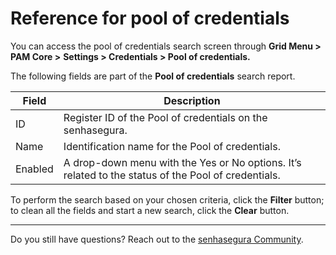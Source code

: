 # Reference for pool of credentials

You can access the pool of credentials search screen through **Grid Menu > PAM Core >** **Settings > Credentials > Pool of credentials.**

The following fields are part of the **Pool of credentials** search report.

| Field | Description |
| --- | --- |
| ID | Register ID of the Pool of credentials on the senhasegura. |
| Name | Identification name for the Pool of credentials. |
| Enabled | A drop-down menu with the Yes or No options. It’s related to the status of the Pool of credentials. |

To perform the search based on your chosen criteria, click the **Filter** button; to clean all the fields and start a new search, click the **Clear** button.

***

Do you still have questions? Reach out to the [senhasegura Community](https://community.senhasegura.io/).